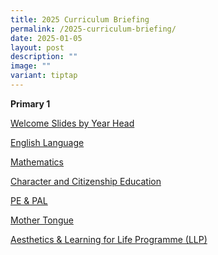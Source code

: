 ```yaml
---
title: 2025 Curriculum Briefing
permalink: /2025-curriculum-briefing/
date: 2025-01-05
layout: post
description: ""
image: ""
variant: tiptap
---
```

<p><strong>Primary 1</strong>
</p>
<p><a href="https://drive.google.com/file/d/1ODJJUIlGyxNbnZTemilTOdcKpp1jhJQH/view?usp=sharing" rel="noopener nofollow" target="_blank">Welcome Slides by Year Head</a>
</p>
<p><a href="https://drive.google.com/file/d/1bYPKtcVA21zsVUBMkWvqRFjTP334RS75/view?usp=sharing" rel="noopener nofollow" target="_blank">English Language</a>
</p>
<p><a href="/files/P1_Curriculum_Briefing_Math_2025.pdf" rel="noopener nofollow" target="_blank">Mathematics</a>
</p>
<p><a href="https://drive.google.com/file/d/1eDCW_19uhc_e16RujSGDFK_mPgsfuxGf/view?usp=sharing" rel="noopener nofollow" target="_blank">Character and Citizenship Education</a>
</p>
<p><a href="/files/2025_P1_PE_PAL_Curriculum_Briefing_2_Jan_2025.pdf" rel="noopener nofollow" target="_blank">PE &amp; PAL</a>
</p>
<p><a href="https://drive.google.com/file/d/1xSIqMP91vLkp2PY1HyY3FbFlyznRCGZU/view?usp=sharing" rel="noopener nofollow" target="_blank">Mother Tongue</a>
</p>
<p></p>
<p><a href="/files/2025_P1_Aesthetics_and_LLP_Curriculum_Briefing.pdf" rel="noopener nofollow" target="_blank">Aesthetics &amp;  Learning for Life Programme (LLP)</a>
</p>